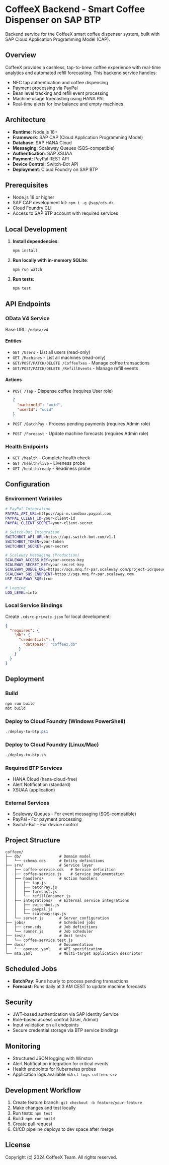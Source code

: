 # CoffeeX Backend - Smart Coffee Dispenser on SAP BTP

Backend service for the CoffeeX smart coffee dispenser system, built with SAP Cloud Application Programming Model (CAP).

## Overview

CoffeeX provides a cashless, tap-to-brew coffee experience with real-time analytics and automated refill forecasting. This backend service handles:

- NFC tap authentication and coffee dispensing
- Payment processing via PayPal
- Bean level tracking and refill event processing
- Machine usage forecasting using HANA PAL
- Real-time alerts for low balance and empty machines

## Architecture

- **Runtime**: Node.js 18+
- **Framework**: SAP CAP (Cloud Application Programming Model)
- **Database**: SAP HANA Cloud
- **Messaging**: Scaleway Queues (SQS-compatible)
- **Authentication**: SAP XSUAA
- **Payment**: PayPal REST API
- **Device Control**: Switch-Bot API
- **Deployment**: Cloud Foundry on SAP BTP

## Prerequisites

- Node.js 18 or higher
- SAP CAP development kit: `npm i -g @sap/cds-dk`
- Cloud Foundry CLI
- Access to SAP BTP account with required services

## Local Development

1. **Install dependencies**:
   ```bash
   npm install
   ```

2. **Run locally with in-memory SQLite**:
   ```bash
   npm run watch
   ```

3. **Run tests**:
   ```bash
   npm test
   ```

## API Endpoints

### OData V4 Service

Base URL: `/odata/v4`

#### Entities
- `GET /Users` - List all users (read-only)
- `GET /Machines` - List all machines (read-only)
- `GET/POST/PATCH/DELETE /CoffeeTxes` - Manage coffee transactions
- `GET/POST/PATCH/DELETE /RefillEvents` - Manage refill events

#### Actions
- `POST /Tap` - Dispense coffee (requires User role)
  ```json
  {
    "machineId": "uuid",
    "userId": "uuid"
  }
  ```

- `POST /BatchPay` - Process pending payments (requires Admin role)
- `POST /Forecast` - Update machine forecasts (requires Admin role)

### Health Endpoints

- `GET /health` - Complete health check
- `GET /health/live` - Liveness probe
- `GET /health/ready` - Readiness probe

## Configuration

### Environment Variables

```bash
# PayPal Integration
PAYPAL_API_URL=https://api-m.sandbox.paypal.com
PAYPAL_CLIENT_ID=your-client-id
PAYPAL_CLIENT_SECRET=your-client-secret

# Switch-Bot Integration
SWITCHBOT_API_URL=https://api.switch-bot.com/v1.1
SWITCHBOT_TOKEN=your-token
SWITCHBOT_SECRET=your-secret

# Scaleway Messaging (Production)
SCALEWAY_ACCESS_KEY=your-access-key
SCALEWAY_SECRET_KEY=your-secret-key
SCALEWAY_QUEUE_URL=https://sqs.mnq.fr-par.scaleway.com/project-id/queue-name
SCALEWAY_SQS_ENDPOINT=https://sqs.mnq.fr-par.scaleway.com
USE_SCALEWAY_SQS=true

# Logging
LOG_LEVEL=info
```

### Local Service Bindings

Create `.cdsrc-private.json` for local development:
```json
{
  "requires": {
    "db": {
      "credentials": {
        "database": "coffeex.db"
      }
    }
  }
}
```

## Deployment

### Build
```bash
npm run build
mbt build
```

### Deploy to Cloud Foundry (Windows PowerShell)
```powershell
./deploy-to-btp.ps1
```

### Deploy to Cloud Foundry (Linux/Mac)
```bash
./deploy-to-btp.sh
```

### Required BTP Services
- HANA Cloud (hana-cloud-free)
- Alert Notification (standard)
- XSUAA (application)

### External Services
- Scaleway Queues - For event messaging (SQS-compatible)
- PayPal - For payment processing
- Switch-Bot - For device control

## Project Structure

```
coffeex/
├── db/                 # Domain model
│   └── schema.cds      # Entity definitions
├── srv/                # Service layer
│   ├── coffee-service.cds   # Service definition
│   ├── coffee-service.js    # Service implementation
│   ├── handlers/       # Action handlers
│   │   ├── tap.js
│   │   ├── batchPay.js
│   │   ├── forecast.js
│   │   └── refillConsumer.js
│   ├── integrations/   # External service integrations
│   │   ├── switchbot.js
│   │   ├── paypal.js
│   │   └── scaleway-sqs.js
│   └── server.js       # Server configuration
├── jobs/               # Scheduled jobs
│   ├── cron.cds        # Job definitions
│   └── runner.js       # Job scheduler
├── test/               # Unit tests
│   └── coffee-service.test.js
├── docs/               # Documentation
│   └── openapi.yaml    # API specification
└── mta.yaml            # Multi-target application descriptor
```

## Scheduled Jobs

- **BatchPay**: Runs hourly to process pending transactions
- **Forecast**: Runs daily at 3 AM CEST to update machine forecasts

## Security

- JWT-based authentication via SAP Identity Service
- Role-based access control (User, Admin)
- Input validation on all endpoints
- Secure credential storage via BTP service bindings

## Monitoring

- Structured JSON logging with Winston
- Alert Notification integration for critical events
- Health endpoints for Kubernetes probes
- Application logs available via `cf logs coffeex-srv`

## Development Workflow

1. Create feature branch: `git checkout -b feature/your-feature`
2. Make changes and test locally
3. Run tests: `npm test`
4. Build: `npm run build`
5. Create pull request
6. CI/CD pipeline deploys to dev space after merge

## License

Copyright (c) 2024 CoffeeX Team. All rights reserved.